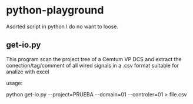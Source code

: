 # python-playground
Asorted script in python I do no want to loose.

## get-io.py
This program scan the project tree of a Cemtum VP DCS and extract the conection/tag/comment of all wired signals in a .csv format suitable for analize with excel

usage:

python get-io.py --project=PRUEBA --domain=01 --controler=01 > file.csv
